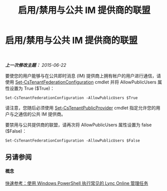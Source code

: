 ﻿---
title: 启用/禁用与公共 IM 提供商的联盟
TOCTitle: 启用/禁用与公共 IM 提供商的联盟
ms:assetid: 8609682c-97d3-48e6-a243-d84c1f9c8419
ms:mtpsurl: https://technet.microsoft.com/zh-cn/library/Dn362809(v=OCS.15)
ms:contentKeyID: 56271175
ms.date: 06/02/2017
mtps_version: v=OCS.15
ms.translationtype: HT
---

# 启用/禁用与公共 IM 提供商的联盟

 

_**上一次修改主题：** 2015-06-22_

要使您的用户能够与在公共即时消息 (IM) 提供商上拥有帐户的用户进行通信，请使用 [Set-CsTenantFederationConfiguration](set-cstenantfederationconfiguration.md) cmdlet 并将 AllowPublicUsers 属性设置为 True ($True)：

    Set-CsTenantFederationConfiguration -AllowPublicUsers $True

请注意，您随后必须使用 [Set-CsTenantPublicProvider](set-cstenantpublicprovider.md) cmdlet 指定允许您的用户与之通信的公共 IM 提供商。

要禁用与公共提供商的联盟，请再次将 AllowPublicUsers 属性设置为 false ($False)：

    Set-CsTenantFederationConfiguration -AllowPublicUsers $False

## 另请参阅

#### 概念

[快速参考：使用 Windows PowerShell 执行常见的 Lync Online 管理任务](quick-reference-using-windows-powershell-to-do-common-skype-for-business-online-management-tasks.md)

